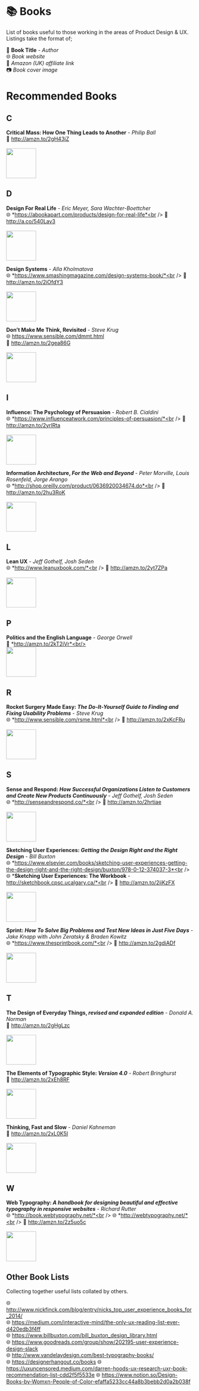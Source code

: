 # 📚 Books
List of books useful to those working in the areas of Product Design &amp; UX. Listings take the format of;

📘 **Book Title** - *Author*<br />
🌐 *Book website*<br />
🛒 *Amazon (UK) affiliate link*<br />
📷 *Book cover image*

# Recommended Books

## C

**Critical Mass: How One Thing Leads to Another** - *Philip Ball*<br />
🛒 http://amzn.to/2gH43jZ<br /><br />
<img src="https://images-na.ssl-images-amazon.com/images/I/51TZ62CYAVL._SX324_BO1,204,203,200_.jpg" width="80px" />

## D

**Design For Real Life** - *Eric Meyer, Sara Wachter-Boettcher*<br />
🌐 *https://abookapart.com/products/design-for-real-life*<br />
🛒 http://a.co/540Lav3<br /><br />
<img src="https://images-na.ssl-images-amazon.com/images/I/412my%2Buw80L._SX269_BO1,204,203,200_.jpg" width="80px" />

**Design Systems** - *Alla Kholmatova*<br />
🌐 *https://www.smashingmagazine.com/design-systems-book/*<br />
🛒 http://amzn.to/2iOfdY3<br /><br />
<img src="https://images-eu.ssl-images-amazon.com/images/I/51hI9AArXHL.jpg" width="80px" />

**Don’t Make Me Think, Revisited** - *Steve Krug*<br />
🌐 https://www.sensible.com/dmmt.html<br />
🛒 http://amzn.to/2gea86G<br /><br />
<img src="https://images-na.ssl-images-amazon.com/images/I/51pnouuPO5L._SX387_BO1,204,203,200_.jpg" width="80px" />

## I

**Influence: The Psychology of Persuasion** - *Robert B. Cialdini*<br />
🌐 *https://www.influenceatwork.com/principles-of-persuasion/*<br />
🛒 http://amzn.to/2yrlRta<br /><br />
<img src="https://images-na.ssl-images-amazon.com/images/I/512-B-1yXuL._SX331_BO1,204,203,200_.jpg" width="80px" />

**Information Architecture, *For the Web and Beyond*** - *Peter Morville, Louis Rosenfeld, Jorge Arango*<br />
🌐 *http://shop.oreilly.com/product/0636920034674.do*<br />
🛒 http://amzn.to/2hu3RoK<br /><br />
<img src="https://images-na.ssl-images-amazon.com/images/I/51gpnrSXHHL._SX331_BO1,204,203,200_.jpg" width="80px" />

## L

**Lean UX** - *Jeff Gothelf, Josh Seden*<br />
🌐 *http://www.leanuxbook.com/*<br />
🛒 http://amzn.to/2yt7ZPa<br /><br />
<img src="https://images-na.ssl-images-amazon.com/images/I/51dyM%2BAnExL._SX331_BO1,204,203,200_.jpg" width="80px" />

## P

**Politics and the English Language** - *George Orwell*<br />
🛒 *http://amzn.to/2kT2iVr*<br/><br/>
<img src="https://images-na.ssl-images-amazon.com/images/I/418Xj79ENkL._SX305_BO1,204,203,200_.jpg" width="80px" />

## R

**Rocket Surgery Made Easy: *The Do-It-Yourself Guide to Finding and Fixing Usability Problems*** - *Steve Krug*<br />
🌐 *http://www.sensible.com/rsme.html*<br />
🛒 http://amzn.to/2xKcFRu<br /><br />
<img src="https://images-na.ssl-images-amazon.com/images/I/51uKs9Nat8L._SX388_BO1,204,203,200_.jpg" width="80px" />

## S

**Sense and Respond: *How Successful Organizations Listen to Customers and Create New Products Continuously*** - *Jeff Gothelf, Josh Seden*<br />
🌐 *http://senseandrespond.co/*<br />
🛒 http://amzn.to/2hrtiae<br /><br />
<img src="https://images-na.ssl-images-amazon.com/images/I/41OzwGTzDQL._SX330_BO1,204,203,200_.jpg" width="80px" />

**Sketching User Experiences: *Getting the Design Right and the Right Design*** - *Bill Buxton*<br />
🌐 *https://www.elsevier.com/books/sketching-user-experiences-getting-the-design-right-and-the-right-design/buxton/978-0-12-374037-3*<br />
🌐 ***Sketching User Experiences: The Workbook** - http://sketchbook.cpsc.ucalgary.ca/*<br />
🛒 http://amzn.to/2iiKzFX<br /><br />
<img src="https://images-na.ssl-images-amazon.com/images/I/51LSeBeFVoL._SX402_BO1,204,203,200_.jpg" width="80px" />

**Sprint: *How To Solve Big Problems and Test New Ideas in Just Five Days*** - *Jake Knapp* with *John Zeratsky & Braden Kowitz*<br />
🌐 *https://www.thesprintbook.com/*<br />
🛒 http://amzn.to/2gdiADf<br /><br />
<img src="https://images-na.ssl-images-amazon.com/images/I/51mdmpvISkL._SX324_BO1,204,203,200_.jpg" width="80px" />

## T

**The Design of Everyday Things, *revised and expanded edition*** - *Donald A. Norman*<br />
🛒 http://amzn.to/2gHgLzc<br /><br />
<img src="https://images-na.ssl-images-amazon.com/images/I/41qRRoovEWL._SX331_BO1,204,203,200_.jpg" width="80px" />

**The Elements of Typographic Style: *Version 4.0*** - *Robert Bringhurst*<br />
🛒 http://amzn.to/2xEh8RF<br /><br />
<img src="https://images-na.ssl-images-amazon.com/images/I/41aX0fEkNwL._SX291_BO1,204,203,200_.jpg" width="80px" />

**Thinking, Fast and Slow** - *Daniel Kahneman*<br />
🛒 http://amzn.to/2xL0K5I<br /><br />
<img src="https://images-na.ssl-images-amazon.com/images/I/41AcgakeG-L._SX335_BO1,204,203,200_.jpg" width="80px" />

## W

**Web Typography: *A handbook for designing beautiful and effective typography in responsive websites*** - *Richard Rutter*<br />
🌐 *http://book.webtypography.net/*<br />
🌐 *http://webtypography.net/*<br />
🛒 http://amzn.to/2z5uo5c<br /><br />
<img src="https://images-na.ssl-images-amazon.com/images/I/31nEPQoCQ2L._SX355_BO1,204,203,200_.jpg" width="80px" />

## Other Book Lists
Collecting together useful lists collated by others.

🌐 http://www.nickfinck.com/blog/entry/nicks_top_user_experience_books_for_2014/<br />
🌐 https://medium.com/interactive-mind/the-only-ux-reading-list-ever-d420edb3f4ff<br />
🌐 https://www.billbuxton.com/bill_buxton_design_library.html<br />
🌐 https://www.goodreads.com/group/show/202195-user-experience-design-slack<br />
🌐 http://www.vandelaydesign.com/best-typography-books/<br />
🌐 https://designerhangout.co/books
🌐 https://uxuncensored.medium.com/darren-hoods-ux-research-uxr-book-recommendation-list-cdd2f5f5533e
🌐 https://www.notion.so/Design-Books-by-Womxn-People-of-Color-efaffa5233cc44a8b3bebb2d0a2b038f
